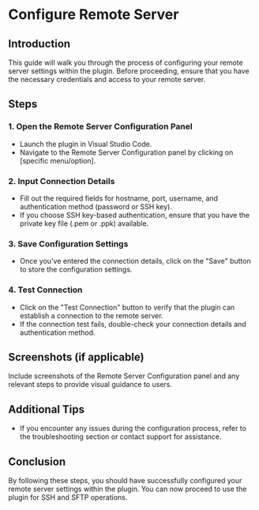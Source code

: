 # Configure Remote Server

## Introduction
This guide will walk you through the process of configuring your remote server settings within the plugin. Before proceeding, ensure that you have the necessary credentials and access to your remote server.

## Steps

### 1. Open the Remote Server Configuration Panel
- Launch the plugin in Visual Studio Code.
- Navigate to the Remote Server Configuration panel by clicking on [specific menu/option].

### 2. Input Connection Details
- Fill out the required fields for hostname, port, username, and authentication method (password or SSH key).
- If you choose SSH key-based authentication, ensure that you have the private key file (.pem or .ppk) available.

### 3. Save Configuration Settings
- Once you've entered the connection details, click on the "Save" button to store the configuration settings.

### 4. Test Connection
- Click on the "Test Connection" button to verify that the plugin can establish a connection to the remote server.
- If the connection test fails, double-check your connection details and authentication method.

## Screenshots (if applicable)
Include screenshots of the Remote Server Configuration panel and any relevant steps to provide visual guidance to users.

## Additional Tips
- If you encounter any issues during the configuration process, refer to the troubleshooting section or contact support for assistance.

## Conclusion
By following these steps, you should have successfully configured your remote server settings within the plugin. You can now proceed to use the plugin for SSH and SFTP operations.

